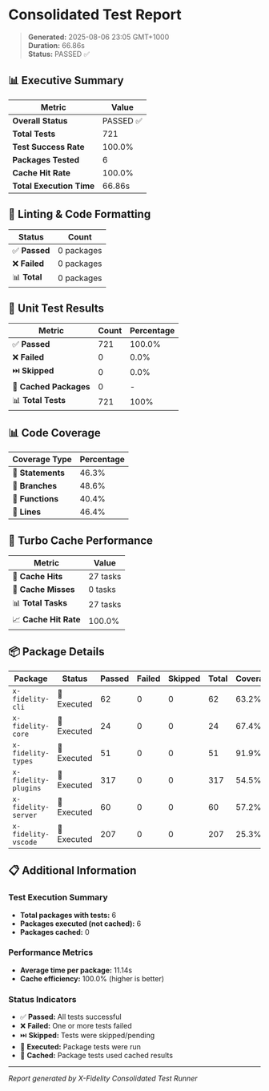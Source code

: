 # Consolidated Test Report

> **Generated:** 2025-08-06 23:05 GMT+1000  
> **Duration:** 66.86s  
> **Status:** PASSED ✅

## 📊 Executive Summary

| Metric | Value |
|--------|-------|
| **Overall Status** | PASSED ✅ |
| **Total Tests** | 721 |
| **Test Success Rate** | 100.0% |
| **Packages Tested** | 6 |
| **Cache Hit Rate** | 100.0% |
| **Total Execution Time** | 66.86s |

## 🔧 Linting & Code Formatting

| Status | Count |
|--------|-------|
| ✅ **Passed** | 0 packages |
| ❌ **Failed** | 0 packages |
| 📊 **Total** | 0 packages |

## 🧪 Unit Test Results

| Metric | Count | Percentage |
|--------|-------|------------|
| ✅ **Passed** | 721 | 100.0% |
| ❌ **Failed** | 0 | 0.0% |
| ⏭️ **Skipped** | 0 | 0.0% |
| 💾 **Cached Packages** | 0 | - |
| 📊 **Total Tests** | 721 | 100% |

## 📊 Code Coverage

| Coverage Type | Percentage |
|---------------|------------|
| 📝 **Statements** | 46.3% |
| 🌿 **Branches** | 48.6% |
| 🔧 **Functions** | 40.4% |
| 📏 **Lines** | 46.4% |

## 💾 Turbo Cache Performance

| Metric | Value |
|--------|-------|
| 🎯 **Cache Hits** | 27 tasks |
| 🔄 **Cache Misses** | 0 tasks |
| 📊 **Total Tasks** | 27 tasks |
| 📈 **Cache Hit Rate** | 100.0% |

## 📦 Package Details

| Package | Status | Passed | Failed | Skipped | Total | Coverage |
|---------|--------|--------|--------|---------|-------|----------|
| `x-fidelity-cli` | 🏃 Executed | 62 | 0 | 0 | 62 | 63.2% |
| `x-fidelity-core` | 🏃 Executed | 24 | 0 | 0 | 24 | 67.4% |
| `x-fidelity-types` | 🏃 Executed | 51 | 0 | 0 | 51 | 91.9% |
| `x-fidelity-plugins` | 🏃 Executed | 317 | 0 | 0 | 317 | 54.5% |
| `x-fidelity-server` | 🏃 Executed | 60 | 0 | 0 | 60 | 57.2% |
| `x-fidelity-vscode` | 🏃 Executed | 207 | 0 | 0 | 207 | 25.3% |

## 📋 Additional Information

### Test Execution Summary
- **Total packages with tests:** 6
- **Packages executed (not cached):** 6
- **Packages cached:** 0

### Performance Metrics
- **Average time per package:** 11.14s
- **Cache efficiency:** 100.0% (higher is better)

### Status Indicators
- ✅ **Passed:** All tests successful
- ❌ **Failed:** One or more tests failed  
- ⏭️ **Skipped:** Tests were skipped/pending
- 🏃 **Executed:** Package tests were run
- 💾 **Cached:** Package tests used cached results

---

*Report generated by X-Fidelity Consolidated Test Runner*
